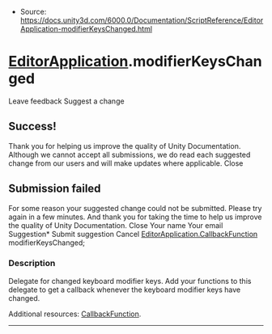 * Source: https://docs.unity3d.com/6000.0/Documentation/ScriptReference/EditorApplication-modifierKeysChanged.html

#  [EditorApplication](https://docs.unity3d.com/6000.0/Documentation/ScriptReference/EditorApplication.html).modifierKeysChanged
Leave feedback
Suggest a change
## Success!
Thank you for helping us improve the quality of Unity Documentation. Although we cannot accept all submissions, we do read each suggested change from our users and will make updates where applicable.
Close
## Submission failed
For some reason your suggested change could not be submitted. Please <a>try again</a> in a few minutes. And thank you for taking the time to help us improve the quality of Unity Documentation.
Close
Your name Your email Suggestion* Submit suggestion
Cancel
[EditorApplication.CallbackFunction](https://docs.unity3d.com/6000.0/Documentation/ScriptReference/EditorApplication.CallbackFunction.html) modifierKeysChanged; 
### Description
Delegate for changed keyboard modifier keys.
Add your functions to this delegate to get a callback whenever the keyboard modifier keys have changed.  
  
Additional resources: [CallbackFunction](https://docs.unity3d.com/6000.0/Documentation/ScriptReference/EditorApplication.CallbackFunction.html).
* * *

